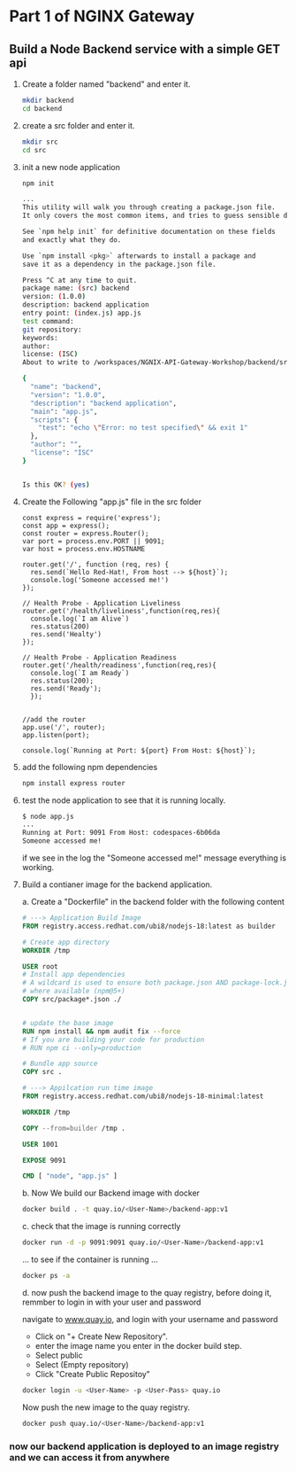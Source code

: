 # Part 1 of NGINX Gateway #

## Build a Node Backend service with a simple GET api ##

1. Create a folder named "backend" and enter it.

    ```bash
    mkdir backend
    cd backend
    ```

2. create a src folder and enter it.

    ```bash
    mkdir src
    cd src
    ```

3. init a new node application

    ```bash
    npm init

    ...
    This utility will walk you through creating a package.json file.
    It only covers the most common items, and tries to guess sensible defaults.
    
    See `npm help init` for definitive documentation on these fields
    and exactly what they do.
    
    Use `npm install <pkg>` afterwards to install a package and
    save it as a dependency in the package.json file.
    
    Press ^C at any time to quit.
    package name: (src) backend
    version: (1.0.0) 
    description: backend application
    entry point: (index.js) app.js
    test command: 
    git repository: 
    keywords: 
    author: 
    license: (ISC) 
    About to write to /workspaces/NGNIX-API-Gateway-Workshop/backend/src/package.json:
    
    {
      "name": "backend",
      "version": "1.0.0",
      "description": "backend application",
      "main": "app.js",
      "scripts": {
        "test": "echo \"Error: no test specified\" && exit 1"
      },
      "author": "",
      "license": "ISC"
    }
    
    
    Is this OK? (yes)
    ```

4. Create the Following "app.js" file in the src folder

    ```JS
    const express = require('express');
    const app = express();
    const router = express.Router();
    var port = process.env.PORT || 9091;
    var host = process.env.HOSTNAME
    
    router.get('/', function (req, res) {
      res.send(`Hello Red-Hat!, From host --> ${host}`);
      console.log('Someone accessed me!')
    });
    
    // Health Probe - Application Liveliness
    router.get('/health/liveliness',function(req,res){
      console.log(`I am Alive`)
      res.status(200)
      res.send('Healty')
    });
    
    // Health Probe - Application Readiness
    router.get('/health/readiness',function(req,res){
      console.log(`I am Ready`)
      res.status(200);
      res.send('Ready');
      });  
    
    
    //add the router
    app.use('/', router);
    app.listen(port);
    
    console.log(`Running at Port: ${port} From Host: ${host}`);
    ```

5. add the following npm dependencies

    ```bash
    npm install express router
    ```

6. test the node application to see that it is running locally.

    ```bash
    $ node app.js
    ...
    Running at Port: 9091 From Host: codespaces-6b06da
    Someone accessed me!
    ```
  
    if we see in the log the "Someone accessed me!" message everything is working.

7. Build a contianer image for the backend application.

   a. Create a "Dockerfile" in the backend folder with the following content

      ```dockerfile
      # ---> Application Build Image
      FROM registry.access.redhat.com/ubi8/nodejs-18:latest as builder
  
      # Create app directory
      WORKDIR /tmp
  
      USER root
      # Install app dependencies
      # A wildcard is used to ensure both package.json AND package-lock.json are copied
      # where available (npm@5+)
      COPY src/package*.json ./
  
  
      # update the base image
      RUN npm install && npm audit fix --force
      # If you are building your code for production
      # RUN npm ci --only=production
  
      # Bundle app source
      COPY src .
  
      # ---> Appilcation run time image
      FROM registry.access.redhat.com/ubi8/nodejs-18-minimal:latest
  
      WORKDIR /tmp
  
      COPY --from=builder /tmp .
  
      USER 1001
  
      EXPOSE 9091
  
      CMD [ "node", "app.js" ]
      ```

   b. Now We build our Backend image with docker

      ```bash
      docker build . -t quay.io/<User-Name>/backend-app:v1
      ```

   c. check that the image is running correctly

      ```bash
      docker run -d -p 9091:9091 quay.io/<User-Name>/backend-app:v1
      ```

      ...
      to see if the container is running
      ...

      ```bash
      docker ps -a
      ```

   d. now push the backend image to the quay registry, before doing it, remmber to login in with your user and password

      navigate to www.quay.io, and login with your username and password

      - Click on "+ Create New Repository".
      - enter the image name you enter in the docker build step.
      - Select public
      - Select (Empty repository)
      - Click "Create Public Repositoy"

      ```bash
      docker login -u <User-Name> -p <User-Pass> quay.io
      ```

      Now push the new image to the quay registry.

      ```bash
      docker push quay.io/<User-Name>/backend-app:v1
      ```

### now our backend application is deployed to an image registry and we can access it from anywhere ###
